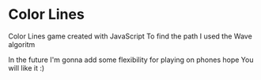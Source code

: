 # Color Lines

Color Lines game created with JavaScript
To find the path I used the Wave algoritm

In the future I'm gonna add some flexibility for playing on phones
hope You will like it :)
